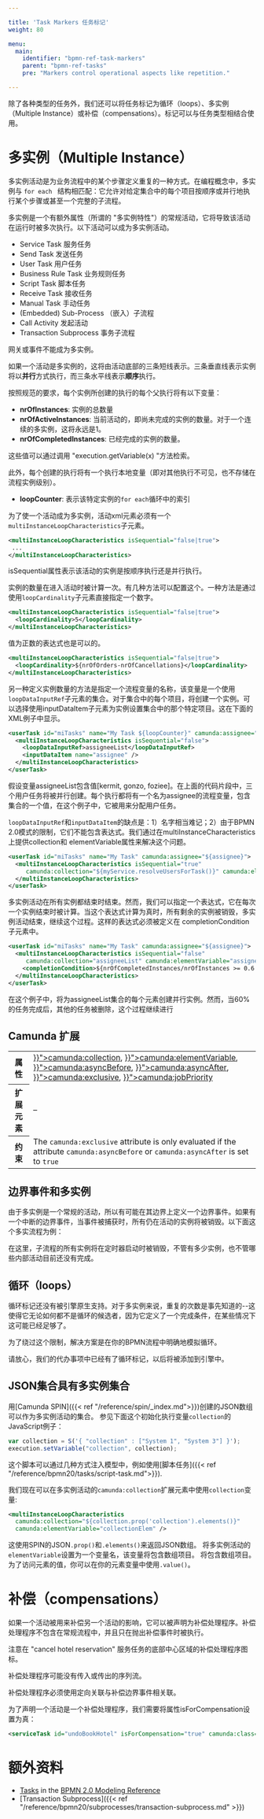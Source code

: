 ```yaml
---

title: 'Task Markers 任务标记'
weight: 80

menu:
  main:
    identifier: "bpmn-ref-task-markers"
    parent: "bpmn-ref-tasks"
    pre: "Markers control operational aspects like repetition."

---
```


除了各种类型的任务外，我们还可以将任务标记为循环（loops）、多实例（Multiple Instance）或补偿（compensations）。标记可以与任务类型相结合使用。


# 多实例（Multiple Instance）

多实例活动是为业务流程中的某个步骤定义重复的一种方式。在编程概念中，多实例与 `for each ` 结构相匹配：它允许对给定集合中的每个项目按顺序或并行地执行某个步骤或甚至一个完整的子流程。

多实例是一个有额外属性（所谓的 "多实例特性"）的常规活动，它将导致该活动在运行时被多次执行。以下活动可以成为多实例活动。

* Service Task 服务任务
* Send Task 发送任务
* User Task 用户任务
* Business Rule Task 业务规则任务
* Script Task 脚本任务
* Receive Task 接收任务
* Manual Task 手动任务
* (Embedded) Sub-Process （嵌入）子流程
* Call Activity 发起活动
* Transaction Subprocess 事务子流程

网关或事件不能成为多实例。

如果一个活动是多实例的，这将由活动底部的三条短线表示。三条垂直线表示实例将以<strong>并行</strong>方式执行，而三条水平线表示**顺序**执行。

<div data-bpmn-diagram="../bpmn//multiple-instance"></div>

按照规范的要求，每个实例所创建的执行的每个父执行将有以下变量：

* **nrOfInstances**: 实例的总数量
* **nrOfActiveInstances**: 当前活动的，即尚未完成的实例的数量。对于一个连续的多实例，这将永远是1。
* **nrOfCompletedInstances**: 已经完成的实例的数量。

这些值可以通过调用 "execution.getVariable(x) "方法检索。

此外，每个创建的执行将有一个执行本地变量（即对其他执行不可见，也不存储在流程实例级别）。

* **loopCounter**: 表示该特定实例的`for each`循环中的索引

为了使一个活动成为多实例，活动xml元素必须有一个`multiInstanceLoopCharacteristics`子元素。

```xml
<multiInstanceLoopCharacteristics isSequential="false|true">
 ...
</multiInstanceLoopCharacteristics>
```

isSequential属性表示该活动的实例是按顺序执行还是并行执行。

实例的数量在进入活动时被计算一次。有几种方法可以配置这个。一种方法是通过使用`loopCardinality`子元素直接指定一个数字。

```xml
<multiInstanceLoopCharacteristics isSequential="false|true">
  <loopCardinality>5</loopCardinality>
</multiInstanceLoopCharacteristics>
```

值为正数的表达式也是可以的。

```xml
<multiInstanceLoopCharacteristics isSequential="false|true">
  <loopCardinality>${nrOfOrders-nrOfCancellations}</loopCardinality>
</multiInstanceLoopCharacteristics>
```

另一种定义实例数量的方法是指定一个流程变量的名称，该变量是一个使用`loopDataInputRef`子元素的集合。对于集合中的每个项目，将创建一个实例。可以选择使用inputDataItem子元素为实例设置集合中的那个特定项目。这在下面的XML例子中显示。

```xml
<userTask id="miTasks" name="My Task ${loopCounter}" camunda:assignee="${assignee}">
  <multiInstanceLoopCharacteristics isSequential="false">
    <loopDataInputRef>assigneeList</loopDataInputRef>
    <inputDataItem name="assignee" />
  </multiInstanceLoopCharacteristics>
</userTask>
```

假设变量assigneeList包含值[kermit, gonzo, foziee]。在上面的代码片段中，三个用户任务将被并行创建。每个执行都将有一个名为assignee的流程变量，包含集合的一个值，在这个例子中，它被用来分配用户任务。

`loopDataInputRef`和`inputDataItem`的缺点是：1）名字相当难记；2）由于BPMN 2.0模式的限制，它们不能包含表达式。我们通过在multiInstanceCharacteristics上提供collection和 elementVariable属性来解决这个问题。

```xml
<userTask id="miTasks" name="My Task" camunda:assignee="${assignee}">
  <multiInstanceLoopCharacteristics isSequential="true"
     camunda:collection="${myService.resolveUsersForTask()}" camunda:elementVariable="assignee" >
  </multiInstanceLoopCharacteristics>
</userTask>
```

多实例活动在所有实例都结束时结束。然而，我们可以指定一个表达式，它在每次一个实例结束时被计算。当这个表达式计算为真时，所有剩余的实例被销毁，多实例活动结束，继续这个过程。这样的表达式必须被定义在 completionCondition 子元素中。

```xml
<userTask id="miTasks" name="My Task" camunda:assignee="${assignee}">
  <multiInstanceLoopCharacteristics isSequential="false"
     camunda:collection="assigneeList" camunda:elementVariable="assignee" >
    <completionCondition>${nrOfCompletedInstances/nrOfInstances >= 0.6 }</completionCondition>
  </multiInstanceLoopCharacteristics>
</userTask>
```

在这个例子中，将为assigneeList集合的每个元素创建并行实例。然而，当60%的任务完成后，其他的任务被删除，这个过程继续进行


## Camunda 扩展

<table class="table table-striped">
  <tr>
    <th>属性</th>
    <td>
      <a href="{{< ref "/reference/bpmn20/custom-extensions/extension-attributes.md#collection" >}}">camunda:collection</a>,
      <a href="{{< ref "/reference/bpmn20/custom-extensions/extension-attributes.md#elementvariable" >}}">camunda:elementVariable</a>,
      <a href="{{< ref "/reference/bpmn20/custom-extensions/extension-attributes.md#asyncbefore" >}}">camunda:asyncBefore</a>,
      <a href="{{< ref "/reference/bpmn20/custom-extensions/extension-attributes.md#asyncafter" >}}">camunda:asyncAfter</a>,
      <a href="{{< ref "/reference/bpmn20/custom-extensions/extension-attributes.md#exclusive" >}}">camunda:exclusive</a>,
      <a href="{{< ref "/reference/bpmn20/custom-extensions/extension-attributes.md#jobpriority" >}}">camunda:jobPriority</a>
    </td>
  </tr>
  <tr>
    <th>扩展元素</th>
    <td>&ndash;</td>
  </tr>
  <tr>
    <th>约束</th>
    <td>
      The <code>camunda:exclusive</code> attribute is only evaluated if the attribute
      <code>camunda:asyncBefore</code> or <code>camunda:asyncAfter</code> is set to <code>true</code>
    </td>
  </tr>
</table>


## 边界事件和多实例

由于多实例是一个常规的活动，所以有可能在其边界上定义一个边界事件。如果有一个中断的边界事件，当事件被捕获时，所有仍在活动的实例将被销毁。以下面这个多实流程为例：

<div data-bpmn-diagram="../bpmn/multiple-instance-boundary"></div>

在这里，子流程的所有实例将在定时器启动时被销毁，不管有多少实例，也不管哪些内部活动目前还没有完成。


## 循环（loops）

循环标记还没有被引擎原生支持。对于多实例来说，重复的次数是事先知道的--这使得它无论如何都不是循环的候选者，因为它定义了一个完成条件，在某些情况下这可能已经足够了。

为了绕过这个限制，解决方案是在你的BPMN流程中明确地模拟循环。

<div data-bpmn-diagram="../bpmn/loop-alternative"></div>

请放心，我们的代办事项中已经有了循环标记，以后将被添加到引擎中。

## JSON集合具有多实例集合

用[Camunda SPIN]({{< ref "/reference/spin/_index.md">}})创建的JSON数组可以作为多实例活动的集合。
参见下面这个初始化执行变量`collection`的JavaScript例子：

```javascript
var collection = S('{ "collection" : ["System 1", "System 3"] }');
execution.setVariable("collection", collection);
```

这个脚本可以通过几种方式注入模型中，例如使用[脚本任务]({{< ref "/reference/bpmn20/tasks/script-task.md">}}). 

我们现在可以在多实例活动的`camunda:collection`扩展元素中使用`collection`变量:

```xml
<multiInstanceLoopCharacteristics 
  camunda:collection="${collection.prop('collection').elements()}" 
  camunda:elementVariable="collectionElem" />
```

这使用SPIN的JSON`.prop()`和`.elements()`来返回JSON数组。 将多实例活动的`elementVariable`设置为一个变量名，该变量将包含数组项目。
将包含数组项目。为了访问元素的值，你可以在你的元素变量中使用`.value()`。

# 补偿（compensations）

如果一个活动被用来补偿另一个活动的影响，它可以被声明为补偿处理程序。补偿处理程序不包含在常规流程中，并且只在抛出补偿事件时被执行。

<div data-bpmn-diagram="../bpmn/compensation-marker"></div>

注意在 "cancel hotel reservation" 服务任务的底部中心区域的补偿处理程序图标。

补偿处理程序可能没有传入或传出的序列流。

补偿处理程序必须使用定向关联与补偿边界事件相关联。

为了声明一个活动是一个补偿处理程序，我们需要将属性isForCompensation设置为真：

```xml
<serviceTask id="undoBookHotel" isForCompensation="true" camunda:class="..." />
```


# 额外资料

* [Tasks](http://camunda.org/bpmn/reference.html#activities-task) in the [BPMN 2.0 Modeling Reference](http://camunda.org/bpmn/reference.html)
* [Transaction Subprocess]({{< ref "/reference/bpmn20/subprocesses/transaction-subprocess.md" >}})
